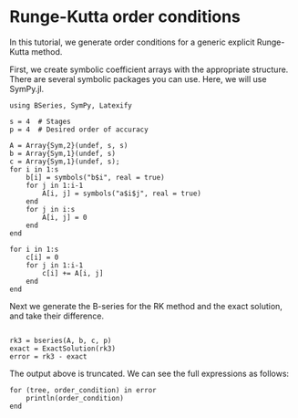 # Runge-Kutta order conditions

In this tutorial, we generate order conditions for a generic explicit Runge-Kutta method.

First, we create symbolic coefficient arrays with the appropriate structure.
There are several symbolic packages you can use. Here, we will use SymPy.jl.


```@example bseries-RK-order-conditions
using BSeries, SymPy, Latexify

s = 4  # Stages
p = 4  # Desired order of accuracy

A = Array{Sym,2}(undef, s, s)
b = Array{Sym,1}(undef, s)
c = Array{Sym,1}(undef, s);
for i in 1:s
    b[i] = symbols("b$i", real = true)
    for j in 1:i-1
        A[i, j] = symbols("a$i$j", real = true)
    end
    for j in i:s
        A[i, j] = 0
    end
end

for i in 1:s
    c[i] = 0
    for j in 1:i-1
        c[i] += A[i, j]
    end
end
```

Next we generate the B-series for the RK method and the exact solution, and take their difference.


```@example bseries-RK-order-conditions

rk3 = bseries(A, b, c, p)
exact = ExactSolution(rk3)
error = rk3 - exact
```


The output above is truncated.  We can see the full expressions as follows:


```@example bseries-RK-order-conditions
for (tree, order_condition) in error
    println(order_condition)
end
```

